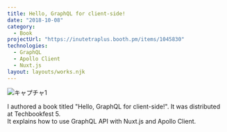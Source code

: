 ```yaml
---
title: Hello, GraphQL for client-side!
date: "2018-10-08"
category: 
  - Book
projectUrl: "https://inutetraplus.booth.pm/items/1045830"
technologies:
  - GraphQL
  - Apollo Client
  - Nuxt.js
layout: layouts/works.njk
---
```


![キャプチャ1](/img/hello-graphql/cover.png)

I authored a book titled "Hello, GraphQL for client-side!". It was distributed at Techbookfest 5.  
It explains how to use GraphQL API with Nuxt.js and Apollo Client.

